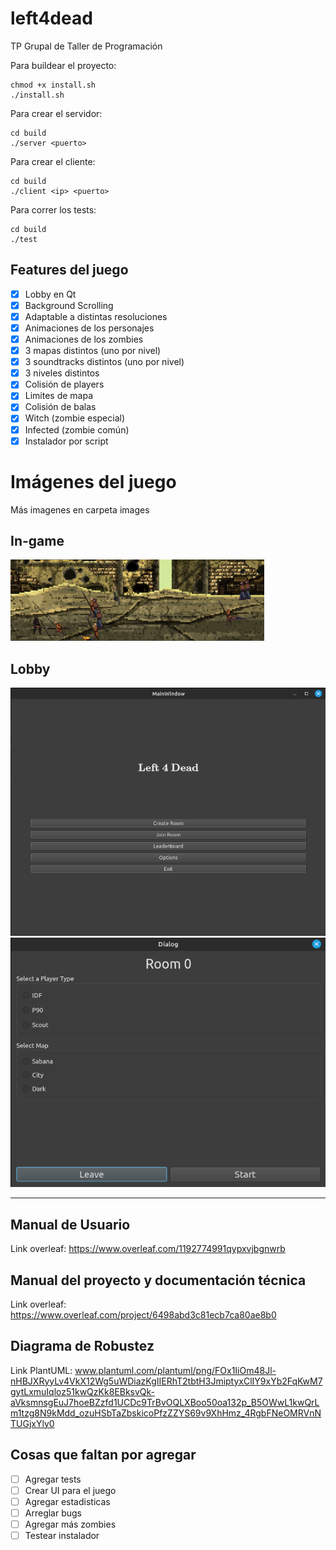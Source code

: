 # left4dead
TP Grupal de Taller de Programación

Para buildear el proyecto:
```
chmod +x install.sh
./install.sh
```

Para crear el servidor:
```
cd build
./server <puerto>
```

Para crear el cliente:
```
cd build
./client <ip> <puerto>
```

Para correr los tests:
```
cd build
./test
```

## Features del juego
- [x] Lobby en Qt
- [x] Background Scrolling
- [x] Adaptable a distintas resoluciones
- [x] Animaciones de los personajes
- [x] Animaciones de los zombies
- [x] 3 mapas distintos (uno por nivel)
- [x] 3 soundtracks distintos (uno por nivel)
- [x] 3 niveles distintos
- [x] Colisión de players
- [x] Limites de mapa
- [x] Colisión de balas
- [x] Witch (zombie especial)
- [x] Infected (zombie común)
- [x] Instalador por script

# Imágenes del juego

Más imagenes en carpeta images
## In-game
![Animación ataque](./images/1.png)

## Lobby
![Lobby](./images/2.png)
![Room](./images/4.png)

---

## Manual de Usuario
Link overleaf: https://www.overleaf.com/1192774991qypxvjbgnwrb

## Manual del proyecto y documentación técnica
Link overleaf: https://www.overleaf.com/project/6498abd3c81ecb7ca80ae8b0

## Diagrama de Robustez
Link PlantUML: www.plantuml.com/plantuml/png/FOx1IiOm48Jl-nHBJXRyyLv4VkX12Wg5uWDiazKgIIERhT2tbtH3JmiptyxClIY9xYb2FqKwM7gytLxmuIqloz51kwQzKk8EBksvQk-aVksmnsgEuJ7hoeBZzfd1UCDc9TrBvOQLXBoo50oa132p_B5OWwL1kwQrLm1tzg8N9kMdd_ozuHSbTaZbskicoPfzZZYS69v9XhHmz_4RgbFNeOMRVnNTUGjxYly0

## Cosas que faltan por agregar

- [ ] Agregar tests
- [ ] Crear UI para el juego
- [ ] Agregar estadisticas
- [ ] Arreglar bugs
- [ ] Agregar más zombies
- [ ] Testear instalador